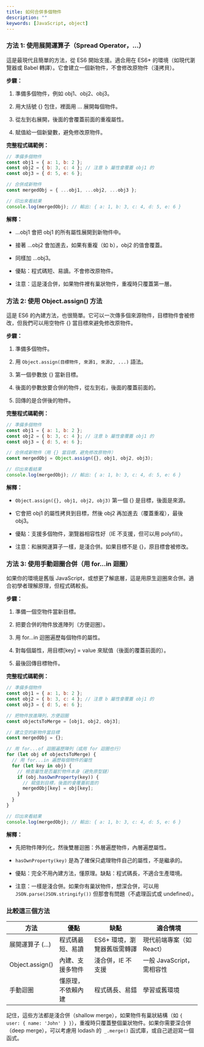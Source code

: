 ```yaml
---
title: 如何合併多個物件
description: ""
keywords: [JavaScript, object]
---
```


### 方法 1: 使用展開運算子（Spread Operator，...）

這是最現代且簡單的方法，從 ES6 開始支援。適合用在 ES6+ 的環境（如現代瀏覽器或 Babel 轉譯）。它會建立一個新物件，不會修改原物件（淺拷貝）。

**步驟：**

1. 準備多個物件，例如 obj1、obj2、obj3。

2. 用大括號 {} 包住，裡面用 ... 展開每個物件。

3. 從左到右展開，後面的會覆蓋前面的重複屬性。

4. 賦值給一個新變數，避免修改原物件。

**完整程式碼範例：**

```javascript
// 準備多個物件
const obj1 = { a: 1, b: 2 };
const obj2 = { b: 3, c: 4 }; // 注意 b 屬性會覆蓋 obj1 的
const obj3 = { d: 5, e: 6 };

// 合併成新物件
const mergedObj = { ...obj1, ...obj2, ...obj3 };

// 印出來看結果
console.log(mergedObj); // 輸出: { a: 1, b: 3, c: 4, d: 5, e: 6 }
```

**解釋：**

- ...obj1 會把 obj1 的所有屬性展開到新物件中。

- 接著 ...obj2 會加進去，如果有重複（如 b），obj2 的值會覆蓋。

- 同樣加 ...obj3。

- 優點：程式碼短、易讀。不會修改原物件。

- 注意：這是淺合併，如果物件裡有巢狀物件，重複時只覆蓋第一層。

### 方法 2: 使用 Object.assign() 方法

這是 ES6 的內建方法，也很簡單。它可以一次傳多個來源物件，目標物件會被修改，但我們可以用空物件 {} 當目標來避免修改原物件。

**步驟：**

1. 準備多個物件。

2. 用 `Object.assign(目標物件, 來源1, 來源2, ...)` 語法。

3. 第一個參數放 {} 當新目標。

4. 後面的參數放要合併的物件，從左到右，後面的覆蓋前面的。

5. 回傳的是合併後的物件。

**完整程式碼範例：**

```javascript
// 準備多個物件
const obj1 = { a: 1, b: 2 };
const obj2 = { b: 3, c: 4 }; // 注意 b 屬性會覆蓋 obj1 的
const obj3 = { d: 5, e: 6 };

// 合併成新物件（用 {} 當目標，避免修改原物件）
const mergedObj = Object.assign({}, obj1, obj2, obj3);

// 印出來看結果
console.log(mergedObj); // 輸出: { a: 1, b: 3, c: 4, d: 5, e: 6 }
```

**解釋：**

- `Object.assign({}, obj1, obj2, obj3)` 第一個 {} 是目標，後面是來源。

- 它會把 obj1 的屬性拷貝到目標，然後 obj2 再加進去（覆蓋重複），最後 obj3。

- 優點：支援多個物件，瀏覽器相容性好（IE 不支援，但可以用 polyfill）。

- 注意：和展開運算子一樣，是淺合併。如果目標不是 {}，原目標會被修改。

### 方法 3: 使用手動迴圈合併（用 for...in 迴圈）

如果你的環境是舊版 JavaScript，或想更了解底層，這是用原生迴圈來合併。適合初學者理解原理，但程式碼較長。

**步驟：**

1. 準備一個空物件當新目標。

2. 把要合併的物件放進陣列（方便迴圈）。

3. 用 for...in 迴圈遍歷每個物件的屬性。

4. 對每個屬性，用目標\[key\] = value 來賦值（後面的覆蓋前面的）。

5. 最後回傳目標物件。

**完整程式碼範例：**

```javascript
// 準備多個物件
const obj1 = { a: 1, b: 2 };
const obj2 = { b: 3, c: 4 }; // 注意 b 屬性會覆蓋 obj1 的
const obj3 = { d: 5, e: 6 };

// 把物件放進陣列，方便迴圈
const objectsToMerge = [obj1, obj2, obj3];

// 建立空的新物件當目標
const mergedObj = {};

// 用 for...of 迴圈遍歷陣列（或用 for 迴圈也行）
for (let obj of objectsToMerge) {
  // 用 for...in 遍歷每個物件的屬性
  for (let key in obj) {
    // 檢查屬性是否屬於物件本身（避免原型鏈）
    if (obj.hasOwnProperty(key)) {
      // 賦值到目標，後面的會覆蓋前面的
      mergedObj[key] = obj[key];
    }
  }
}

// 印出來看結果
console.log(mergedObj); // 輸出: { a: 1, b: 3, c: 4, d: 5, e: 6 }
```

**解釋：**

- 先把物件陣列化，然後雙層迴圈：外層遍歷物件，內層遍歷屬性。

- `hasOwnProperty(key)` 是為了確保只處理物件自己的屬性，不是繼承的。

- 優點：完全不用內建方法，懂原理。缺點：程式碼長，不適合生產環境。

- 注意：一樣是淺合併。如果你有巢狀物件，想深合併，可以用 `JSON.parse(JSON.stringify())` 但那會有問題（不處理函式或 undefined）。

### 比較這三個方法

| 方法             | 優點               | 缺點                        | 適合情境                  |
| ---------------- | ------------------ | --------------------------- | ------------------------- |
| 展開運算子 (...) | 程式碼最短、易讀   | ES6+ 環境，瀏覽器舊版需轉譯 | 現代前端專案（如 React）  |
| Object.assign()  | 內建、支援多物件   | 淺合併，IE 不支援           | 一般 JavaScript，需相容性 |
| 手動迴圈         | 懂原理，不依賴內建 | 程式碼長、易錯              | 學習或舊環境              |

記住，這些方法都是淺合併（shallow merge），如果物件有巢狀結構（如 `{ user: { name: 'John' } }`），重複時只覆蓋整個巢狀物件。如果你需要深合併（deep merge），可以考慮用 lodash 的` _.merge()` 函式庫，或自己遞迴寫一個函式。
